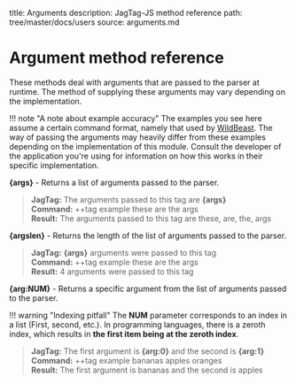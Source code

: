 title: Arguments
description: JagTag-JS method reference
path: tree/master/docs/users
source: arguments.md

# Argument method reference

These methods deal with arguments that are passed to the parser at runtime. The method of supplying these arguments may vary depending on the implementation.

!!! note "A note about example accuracy"
    The examples you see here assume a certain command format, namely that used by [WildBeast](https://github.com/TheSharks/WildBeast). The way of passing the arguments may heavily differ from these examples depending on the implementation of this module. Consult the developer of the application you're using for information on how this works in their specific implementation.

**{args}** - Returns a list of arguments passed to the parser.

> **JagTag:** The arguments passed to this tag are **{args}**<br>
> **Command:** ++tag example these are the args<br>
> **Result:** The arguments passed to this tag are these, are, the, args

**{argslen}** - Returns the length of the list of arguments passed to the parser.

> **JagTag:** **{args}** arguments were passed to this tag<br>
> **Command:** ++tag example these are the args<br>
> **Result:** 4 arguments were passed to this tag

**{arg:NUM}** - Returns a specific argument from the list of arguments passed to the parser.

!!! warning "Indexing pitfall"
    The **NUM** parameter corresponds to an index in a list (First, second, etc.). In programming languages, there is a zeroth index, which results in **the first item being at the zeroth index**.

> **JagTag:** The first argument is **{arg:0}** and the second is **{arg:1}**<br>
> **Command:** ++tag example bananas apples oranges<br>
> **Result:** The first argument is bananas and the second is apples
